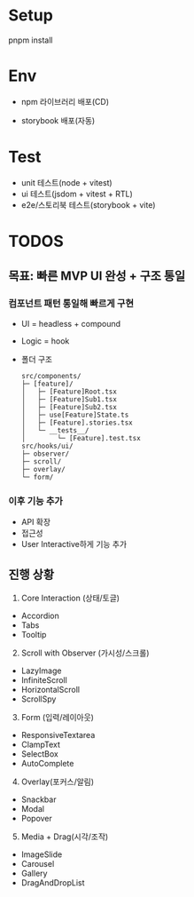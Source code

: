 # Setup

pnpm install

# Env

- npm 라이브러리 배포(CD)

- storybook 배포(자동)

# Test

- unit 테스트(node + vitest)
- ui 테스트(jsdom + vitest + RTL)
- e2e/스토리북 테스트(storybook + vite)

# TODOS

## 목표: 빠른 MVP UI 완성 + 구조 통일

### 컴포넌트 패턴 통일해 빠르게 구현

- UI = headless + compound
- Logic = hook
- 폴더 구조

  ```
  src/components/
  ├─ [feature]/
  │   ├─ [Feature]Root.tsx
  │   ├─ [Feature]Sub1.tsx
  │   ├─ [Feature]Sub2.tsx
  │   ├─ use[Feature]State.ts
  │   ├─ [Feature].stories.tsx
  │   └─ __tests__/
  │        └─ [Feature].test.tsx
  src/hooks/ui/
  ├─ observer/
  ├─ scroll/
  ├─ overlay/
  └─ form/
  ```

### 이후 기능 추가

- API 확장
- 접근성
- User Interactive하게 기능 추가

## 진행 상황

1. Core Interaction (상태/토글)

- Accordion
- Tabs
- Tooltip

2. Scroll with Observer (가시성/스크롤)

- LazyImage
- InfiniteScroll
- HorizontalScroll
- ScrollSpy

3. Form (입력/레이아웃)

- ResponsiveTextarea
- ClampText
- SelectBox
- AutoComplete

4. Overlay(포커스/알림)

- Snackbar
- Modal
- Popover

5. Media + Drag(시각/조작)

- ImageSlide
- Carousel
- Gallery
- DragAndDropList
